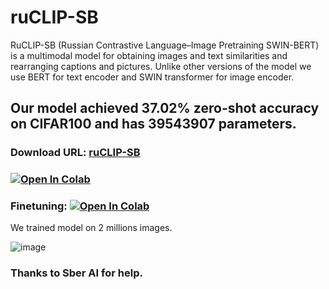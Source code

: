 # ruCLIP-SB
RuCLIP-SB (Russian Contrastive Language–Image Pretraining SWIN-BERT) is a multimodal model for obtaining images and text similarities and rearranging captions and pictures. Unlike other versions of the model we use BERT for text encoder and SWIN transformer for image encoder. 

## Our model achieved 37.02% zero-shot accuracy on CIFAR100 and has 39543907 parameters. 
### Download URL: [ruCLIP-SB](https://drive.google.com/file/d/1-CghuC9TCIDyn5H3zQS6ho_TNiudzJCX/view?usp=sharing)
### [![Open In Colab](https://colab.research.google.com/assets/colab-badge.svg)](https://colab.research.google.com/github/cene555/ruCLIP-SB/blob/main/notebooks/evaluate_ruCLIP_SB_latest.ipynb)
### Finetuning: [![Open In Colab](https://colab.research.google.com/assets/colab-badge.svg)](https://colab.research.google.com/drive/1iGIfr9XD7wQi3rGZjmx1bmm2_qDg9qYy?usp=sharing)
We trained model on 2 millions images.

![image](https://github.com/cene555/ruCLIP-SB/blob/main/pictures/Similarity.png)


### Thanks to Sber AI for help.
